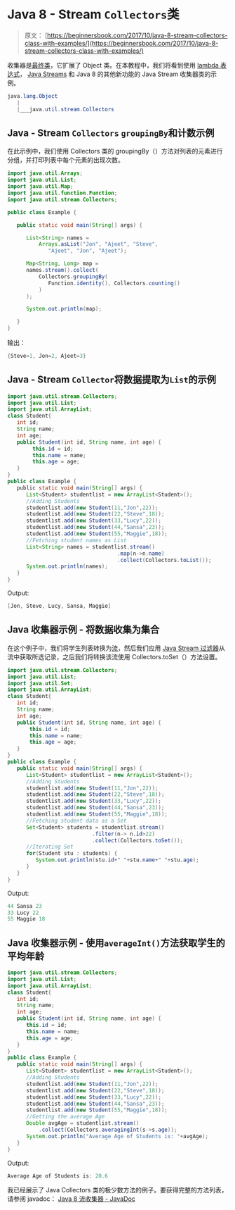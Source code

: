 # Java 8 - Stream `Collectors`类

> 原文： [https://beginnersbook.com/2017/10/java-8-stream-collectors-class-with-examples/](https://beginnersbook.com/2017/10/java-8-stream-collectors-class-with-examples/)

收集器是[最终类](https://beginnersbook.com/2014/07/final-keyword-java-final-variable-method-class/)，它扩展了 Object 类。在本教程中，我们将看到使用 [lambda 表达式](https://beginnersbook.com/2017/10/java-lambda-expressions-tutorial-with-examples/)， [Java Streams](https://beginnersbook.com/2017/10/java-8-stream-tutorial/) 和 Java 8 的其他新功能的 Java Stream 收集器类的示例。

```java
java.lang.Object
   |
   |___java.util.stream.Collectors
```

## Java - Stream `Collectors` `groupingBy`和计数示例

在此示例中，我们使用 Collectors 类的 groupingBy（）方法对列表的元素进行分组，并打印列表中每个元素的出现次数。

```java
import java.util.Arrays;
import java.util.List;
import java.util.Map;
import java.util.function.Function;
import java.util.stream.Collectors;

public class Example {

   public static void main(String[] args) {

      List<String> names =
          Arrays.asList("Jon", "Ajeet", "Steve",
             "Ajeet", "Jon", "Ajeet");

      Map<String, Long> map =
      names.stream().collect(
          Collectors.groupingBy(
             Function.identity(), Collectors.counting()
          )
      );

      System.out.println(map);

   }
}
```

输出：

```java
{Steve=1, Jon=2, Ajeet=3}
```

## Java - Stream `Collector`将数据提取为`List`的示例

```java
import java.util.stream.Collectors;  
import java.util.List;  
import java.util.ArrayList;  
class Student{  
   int id;     
   String name;    
   int age;         
   public Student(int id, String name, int age) {  
        this.id = id;    
        this.name = name;         
        this.age = age;     
   } 
}  
public class Example {  
   public static void main(String[] args) {    
      List<Student> studentlist = new ArrayList<Student>();   
      //Adding Students      
      studentlist.add(new Student(11,"Jon",22));      
      studentlist.add(new Student(22,"Steve",18));        
      studentlist.add(new Student(33,"Lucy",22));        
      studentlist.add(new Student(44,"Sansa",23));         
      studentlist.add(new Student(55,"Maggie",18));                  
      //Fetching student names as List       
      List<String> names = studentlist.stream() 
                                   .map(n->n.name) 
                                   .collect(Collectors.toList());
      System.out.println(names);         
   }  
}
```

Output:

```java
[Jon, Steve, Lucy, Sansa, Maggie]
```

## Java 收集器示例 - 将数据收集为集合

在这个例子中，我们将学生列表转换为[流](https://beginnersbook.com/2017/10/java-8-stream-tutorial/)，然后我们应用 [Java Stream 过滤器](https://beginnersbook.com/2017/10/java-8-stream-filter/)从流中获取所选记录，之后我们将转换该流使用 Collectors.toSet（）方法设置。

```java
import java.util.stream.Collectors;  
import java.util.List;  
import java.util.Set; 
import java.util.ArrayList;  
class Student{    
   int id;     
   String name;  
   int age;           
   public Student(int id, String name, int age) {   
       this.id = id;         
       this.name = name;       
       this.age = age;      
   } 
}  
public class Example {     
   public static void main(String[] args) {       
      List<Student> studentlist = new ArrayList<Student>();       
      //Adding Students        
      studentlist.add(new Student(11,"Jon",22));         
      studentlist.add(new Student(22,"Steve",18));         
      studentlist.add(new Student(33,"Lucy",22));         
      studentlist.add(new Student(44,"Sansa",23));         
      studentlist.add(new Student(55,"Maggie",18));                  
      //Fetching student data as a Set       
      Set<Student> students = studentlist.stream()
                           .filter(n-> n.id>22)
                           .collect(Collectors.toSet());
      //Iterating Set       
      for(Student stu : students) { 
         System.out.println(stu.id+" "+stu.name+" "+stu.age); 
      }           
   } 
}
```

Output:

```java
44 Sansa 23
33 Lucy 22
55 Maggie 18
```

## Java 收集器示例 - 使用`averageInt()`方法获取学生的平均年龄

```java
import java.util.stream.Collectors;  
import java.util.List;  
import java.util.ArrayList; 
class Student{  
   int id;   
   String name;   
   int age;
   public Student(int id, String name, int age) {  
      this.id = id;   
      this.name = name; 
      this.age = age;  
   } 
}  
public class Example {  
   public static void main(String[] args) {  
      List<Student> studentlist = new ArrayList<Student>();  
      //Adding Students  
      studentlist.add(new Student(11,"Jon",22));   
      studentlist.add(new Student(22,"Steve",18));   
      studentlist.add(new Student(33,"Lucy",22));   
      studentlist.add(new Student(44,"Sansa",23));   
      studentlist.add(new Student(55,"Maggie",18));
      //Getting the average Age 
      Double avgAge = studentlist.stream()   
          .collect(Collectors.averagingInt(s->s.age));  
      System.out.println("Average Age of Students is: "+avgAge);
   }  
}
```

Output:

```java
Average Age of Students is: 20.6
```

我已经展示了 Java Collectors 类的极少数方法的例子。要获得完整的方法列表，请参阅 javadoc： [Java 8 流收集器 - JavaDoc](https://docs.oracle.com/javase/8/docs/api/java/util/stream/Collectors.html)